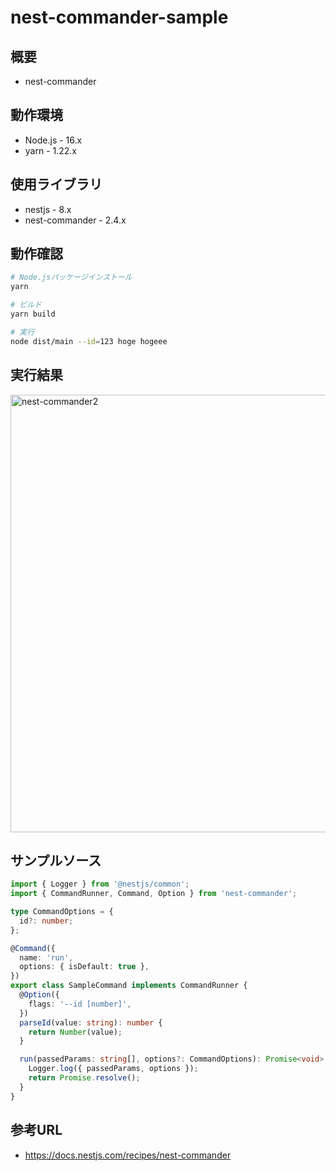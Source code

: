 # nest-commander-sample

## 概要

- nest-commander

## 動作環境

- Node.js - 16.x
- yarn - 1.22.x

## 使用ライブラリ

- nestjs - 8.x
- nest-commander - 2.4.x

## 動作確認

```bash
# Node.jsパッケージインストール
yarn

# ビルド
yarn build

# 実行
node dist/main --id=123 hoge hogeee
```

## 実行結果

<img width="700" alt="nest-commander2" src="https://user-images.githubusercontent.com/2668146/160084007-d9df0ac9-f12c-4df2-b880-5bba4835bcba.png">


## サンプルソース

```typescript
import { Logger } from '@nestjs/common';
import { CommandRunner, Command, Option } from 'nest-commander';

type CommandOptions = {
  id?: number;
};

@Command({
  name: 'run',
  options: { isDefault: true },
})
export class SampleCommand implements CommandRunner {
  @Option({
    flags: '--id [number]',
  })
  parseId(value: string): number {
    return Number(value);
  }

  run(passedParams: string[], options?: CommandOptions): Promise<void> {
    Logger.log({ passedParams, options });
    return Promise.resolve();
  }
}
```

## 参考URL

- https://docs.nestjs.com/recipes/nest-commander

